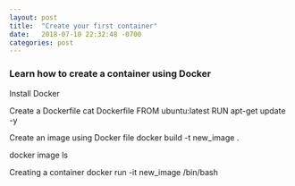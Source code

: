 ```yaml
---
layout: post
title:  "Create your first container"
date:   2018-07-10 22:32:48 -0700
categories: post
---
```


### Learn how to create a container using Docker

Install Docker

Create a Dockerfile cat Dockerfile FROM ubuntu:latest RUN apt-get update -y

Create an image using Docker file docker build -t new_image .

docker image ls

Creating a container docker run -it new_image /bin/bash

